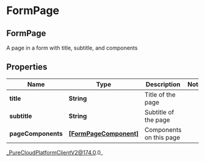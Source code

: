 # FormPage

## FormPage
A page in a form with title, subtitle, and components

## Properties

|Name | Type | Description | Notes|
|------------ | ------------- | ------------- | -------------|
| **title** | **String** | Title of the page | |
| **subtitle** | **String** | Subtitle of the page | |
| **pageComponents** | [**[FormPageComponent]**]([FormPageComponent]) | Components on this page | |



_PureCloudPlatformClientV2@174.0.0_
